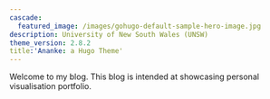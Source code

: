 ```yaml
---
cascade:
  featured_image: /images/gohugo-default-sample-hero-image.jpg
description: University of New South Wales (UNSW)
theme_version: 2.8.2
title:'Ananke: a Hugo Theme'
---
```

Welcome to my blog. This blog is intended at showcasing personal visualisation portfolio.